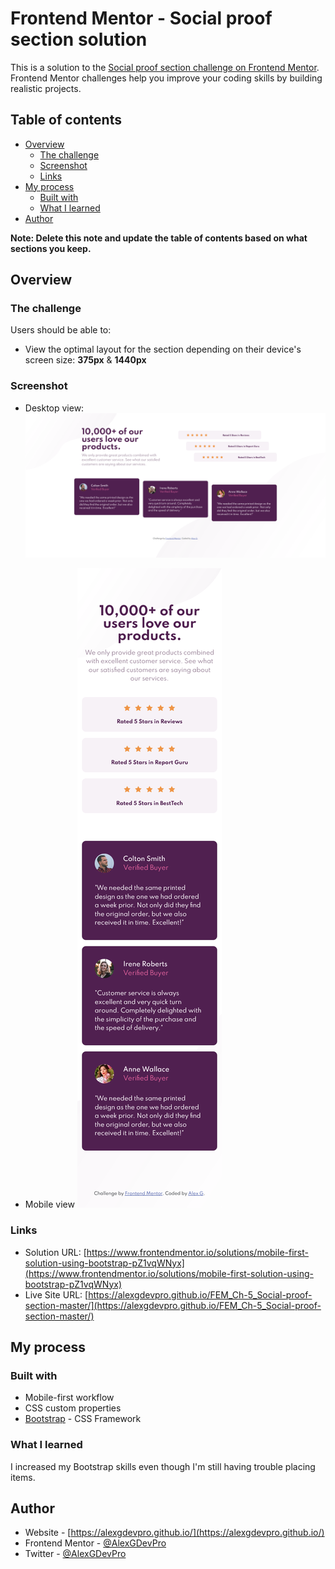 # Frontend Mentor - Social proof section solution

This is a solution to the [Social proof section challenge on Frontend Mentor](https://www.frontendmentor.io/challenges/social-proof-section-6e0qTv_bA). Frontend Mentor challenges help you improve your coding skills by building realistic projects. 

## Table of contents

- [Overview](#overview)
  - [The challenge](#the-challenge)
  - [Screenshot](#screenshot)
  - [Links](#links)
- [My process](#my-process)
  - [Built with](#built-with)
  - [What I learned](#what-i-learned)
- [Author](#author)

**Note: Delete this note and update the table of contents based on what sections you keep.**

## Overview

### The challenge

Users should be able to:

- View the optimal layout for the section depending on their device's screen size:
    **375px** & **1440px**

### Screenshot

- Desktop view: 
![Desktop view](./screenshots/screenshot-desktop.png)

- Mobile view
![Mobile view](./screenshots/screenshot-mobile.png)

### Links

- Solution URL: [https://www.frontendmentor.io/solutions/mobile-first-solution-using-bootstrap-pZ1vqWNyx](https://www.frontendmentor.io/solutions/mobile-first-solution-using-bootstrap-pZ1vqWNyx)
- Live Site URL: [https://alexgdevpro.github.io/FEM_Ch-5_Social-proof-section-master/](https://alexgdevpro.github.io/FEM_Ch-5_Social-proof-section-master/)

## My process

### Built with

- Mobile-first workflow
- CSS custom properties
- [Bootstrap](https://getbootstrap.com/) - CSS Framework

### What I learned

I increased my Bootstrap skills even though I'm still having trouble placing items.

## Author

- Website - [https://alexgdevpro.github.io/](https://alexgdevpro.github.io/)
- Frontend Mentor - [@AlexGDevPro](https://www.frontendmentor.io/profile/AlexGDevPro)
- Twitter - [@AlexGDevPro](https://twitter.com/AlexGDevPro)
